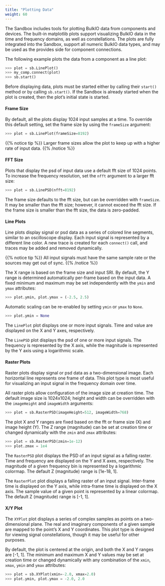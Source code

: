 ```yaml
---
title: "Plotting Data"
weight: 60
---
```


The Sandbox includes tools for plotting BulkIO data from components and devices. The built-in matplotlib plots support visualizing BulkIO data in the time and frequency domains, as well as constellations. The plots are fully integrated into the Sandbox, support all numeric BulkIO data types, and may be used as the provides side for component connections.

The following example plots the data from a component as a line plot:

```py
>>> plot = sb.LinePlot()
>>> my_comp.connect(plot)
>>> sb.start()
```

Before displaying data, plots must be started either by calling their `start()` method or by calling `sb.start()`. If the Sandbox is already started when the plot is created, then the plot’s initial state is started.

#### Frame Size

By default, all the plots display 1024 input samples at a time. To override this default setting, set the frame size by using the `frameSize` argument:

```py
>>> plot = sb.LinePlot(frameSize=8192)
```

{{% notice tip %}}
Larger frame sizes allow the plot to keep up with a higher rate of input data.
{{% /notice %}}

#### FFT Size

Plots that display the psd of input data use a default fft size of 1024 points. To increase the frequency resolution, set the `nfft` argument to a larger fft size:

```py
>>> plot = sb.LinePSD(nfft=8192)
```

The frame size defaults to the fft size, but can be overridden with `frameSize`. It may be smaller than the fft size; however, it cannot exceed the fft size. If the frame size is smaller than the fft size, the data is zero-padded.

#### Line Plots

Line plots display signal or psd data as a series of colored line segments, similar to an oscilloscope display. Each input signal is represented by a different line color. A new trace is created for each `connect()` call, and traces may be added and removed dynamically.

{{% notice tip %}}
All input signals must have the same sample rate or the sources may get out of sync.
{{% /notice %}}

The X range is based on the frame size and input SRI. By default, the Y range is determined automatically per-frame based on the input data. A fixed minimum and maximum may be set independently with the `ymin` and `ymax` attributes:

```py
>>> plot.ymin, plot.ymax = (-2.5, 2.5)
```

Automatic scaling can be re-enabled by setting `ymin` or `ymax` to `None`.

```py
>>> plot.ymin = None
```

The `LinePlot` plot displays one or more input signals. Time and value are displayed on the X and Y axes, respectively.

The `LinePSD` plot displays the psd of one or more input signals. The frequency is represented by the X axis, while the magnitude is represented by the Y axis using a logarithmic scale.

#### Raster Plots

Raster plots display signal or psd data as a two-dimensional image. Each horizontal line represents one frame of data. This plot type is most useful for visualizing an input signal in the frequency domain over time.

All raster plots allow configuration of the image size at creation time. The default image size is 1024x1024; height and width can be overridden with the `imageHeight` and `imageWidth` arguments:

```py
>>> plot = sb.RasterPSD(imageHeight=512, imageWidth=768)
```

The plot X and Y ranges are fixed based on the fft or frame size (X) and image height (Y). The Z range (magnitude) can be set at creation time or changed dynamically with the `zmin` and `zmax` attributes:

```py
>>> plot = sb.RasterPSD(zmin=1e-12)
>>> plot.zmax = 1e4
```

The `RasterPSD` plot displays the PSD of an input signal as a falling raster. Time and frequency are displayed on the Y and X axes, respectively. The magnitude of a given frequency bin is represented by a logarithmic colormap. The default Z (magnitude) range is [1e-18, 1].

The `RasterPlot` plot displays a falling raster of an input signal. Inter-frame time is displayed on the Y axis, while intra-frame time is displayed on the X axis. The sample value of a given point is represented by a linear colormap. The default Z (magnitude) range is [-1, 1].

#### X/Y Plot

The `XYPlot` plot displays a series of complex samples as points on a two-dimensional plane. The real and imaginary components of a given sample are mapped to the point’s X and Y coordinates. This plot type is designed for viewing signal constellations, though it may be useful for other purposes.

By default, the plot is centered at the origin, and both the X and Y ranges are \[-1, 1\]. The minimum and maximum X and Y values may be set at creation time or changed dynamically with any combination of the `xmin`, `xmax`, `ymin` and `ymax` attributes:

```py
>>> plot = sb.XYPlot(xmin=-2.0, xmax=2.0)
>>> plot.ymin, plot.ymax = -2.0, 2.0
```
